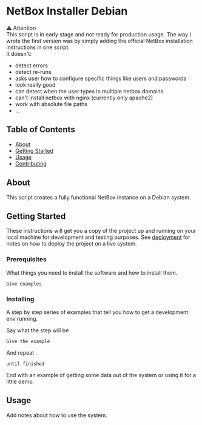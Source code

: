 # NetBox Installer Debian

⚠️ Attention <br>
This script is in early stage and not ready for production usage. The way I wrote the first version was by simply adding the official NetBox installation instructions in one script.<br>
It doesn't:<br>
- detect errors
- detect re-runs
- asks user how to configure specific things like users and passwords
- look really good
- can detect when the user types in multiple netbox domains
- can't install netbox with nginx (currently only apache2)
- work with absolute file paths
- ...

## Table of Contents

- [About](#about)
- [Getting Started](#getting_started)
- [Usage](#usage)
- [Contributing](../CONTRIBUTING.md)

## About <a name = "about"></a>

This script creates a fully functional NetBox instance on a Debian system.

## Getting Started <a name = "getting_started"></a>

These instructions will get you a copy of the project up and running on your local machine for development and testing purposes. See [deployment](#deployment) for notes on how to deploy the project on a live system.

### Prerequisites

What things you need to install the software and how to install them.

```
Give examples
```

### Installing

A step by step series of examples that tell you how to get a development env running.

Say what the step will be

```
Give the example
```

And repeat

```
until finished
```

End with an example of getting some data out of the system or using it for a little demo.

## Usage <a name = "usage"></a>

Add notes about how to use the system.
